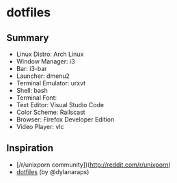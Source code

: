 # dotfiles

## Summary

- Linux Distro: Arch Linux
- Window Manager: i3
- Bar: i3-bar
- Launcher: dmenu2
- Terminal Emulator: urxvt
- Shell: bash
- Terminal Font: 
- Text Editor: Visual Studio Code
- Color Scheme: Railscast
- Browser: Firefox Developer Edition
- Video Player: vlc


## Inspiration

- [/r/unixporn community])(http://reddit.com/r/unixporn)
- [dotfiles](https://github.com/dylanaraps/dotfiles) (by @dylanaraps)
